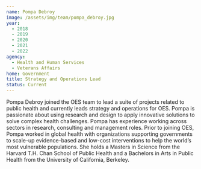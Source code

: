 ```yaml
---
name: Pompa Debroy
image: /assets/img/team/pompa_debroy.jpg
year:
  - 2018
  - 2019
  - 2020
  - 2021
  - 2022
agency:
  - Health and Human Services
  - Veterans Affairs
home: Government
title: Strategy and Operations Lead
status: Current
---
```


Pompa Debroy joined the OES team to lead a suite of projects related to public health and currently leads strategy and operations for OES. Pompa is passionate about using research and design to apply innovative solutions to solve complex health challenges. Pompa has experience working across sectors in research, consulting and management roles. Prior to joining OES, Pompa worked in global health with organizations supporting governments to scale-up evidence-based and low-cost interventions to help the world’s most vulnerable populations. She holds a Masters in Science from the Harvard T.H. Chan School of Public Health and a Bachelors in Arts in Public Health from the University of California, Berkeley.
